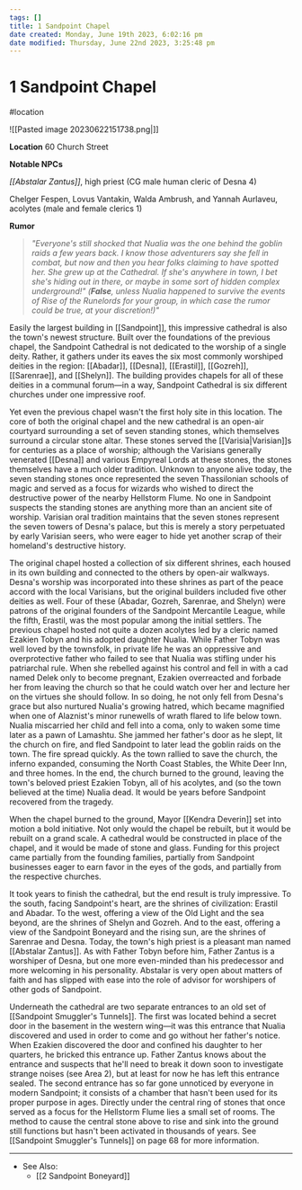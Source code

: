 ```yaml
---
tags: []
title: 1 Sandpoint Chapel
date created: Monday, June 19th 2023, 6:02:16 pm
date modified: Thursday, June 22nd 2023, 3:25:48 pm
---
```


# 1 Sandpoint Chapel

 #location  

![[Pasted image 20230622151738.png|]]  

**Location** 60 Church Street

**Notable NPCs**

*[[Abstalar Zantus]]*, high priest (CG male human cleric of Desna 4)  

Chelger Fespen, Lovus Vantakin, Walda Ambrush, and Yannah Aurlaveu, acolytes (male and female clerics 1)

**Rumor**

> *"Everyone's still shocked that Nualia was the one behind the goblin raids a few years back. I know those adventurers say she fell in combat, but now and then you hear folks claiming to have spotted her. She grew up at the Cathedral. If she's anywhere in town, I bet she's hiding out in there, or maybe in some sort of hidden complex underground!" (**False**, unless Nualia happened to survive the events of Rise of the Runelords for your group, in which case the rumor could be true, at your discretion!)"*

Easily the largest building in [[Sandpoint]], this impressive cathedral is also the town's newest structure. Built over the foundations of the previous chapel, the Sandpoint Cathedral is not dedicated to the worship of a single deity. Rather, it gathers under its eaves the six most commonly worshiped deities in the region: [[Abadar]], [[Desna]], [[Erastil]], [[Gozreh]], [[Sarenrae]], and [[Shelyn]]. The building provides chapels for all of these deities in a communal forum—in a way, Sandpoint Cathedral is six different churches under one impressive roof.

Yet even the previous chapel wasn't the first holy site in this location. The core of both the original chapel and the new cathedral is an open-air courtyard surrounding a set of seven standing stones, which themselves surround a circular stone altar. These stones served the [[Varisia|Varisian]]s for centuries as a place of worship; although the Varisians generally venerated [[Desna]] and various Empyreal Lords at these stones, the stones themselves have a much older tradition. Unknown to anyone alive today, the seven standing stones once represented the seven Thassilonian schools of magic and served as a focus for wizards who wished to direct the destructive power of the nearby Hellstorm Flume. No one in Sandpoint suspects the standing stones are anything more than an ancient site of worship. Varisian oral tradition maintains that the seven stones represent the seven towers of Desna's palace, but this is merely a story perpetuated by early Varisian seers, who were eager to hide yet another scrap of their homeland's destructive history.

The original chapel hosted a collection of six different shrines, each housed in its own building and connected to the others by open-air walkways. Desna's worship was incorporated into these shrines as part of the peace accord with the local Varisians, but the original builders included five other deities as well. Four of these (Abadar, Gozreh, Sarenrae, and Shelyn) were patrons of the original founders of the Sandpoint Mercantile League, while the fifth, Erastil, was the most popular among the initial settlers. The previous chapel hosted not quite a dozen acolytes led by a cleric named Ezakien Tobyn and his adopted daughter Nualia. While Father Tobyn was well loved by the townsfolk, in private life he was an oppressive and overprotective father who failed to see that Nualia was stifling under his patriarchal rule. When she rebelled against his control and fell in with a cad named Delek only to become pregnant, Ezakien overreacted and forbade her from leaving the church so that he could watch over her and lecture her on the virtues she should follow. In so doing, he not only fell from Desna's grace but also nurtured Nualia's growing hatred, which became magnified when one of Alaznist's minor runewells of wrath flared to life below town. Nualia miscarried her child and fell into a coma, only to waken some time later as a pawn of Lamashtu. She jammed her father's door as he slept, lit the church on fire, and fled Sandpoint to later lead the goblin raids on the town. The fire spread quickly. As the town rallied to save the church, the inferno expanded, consuming the North Coast Stables, the White Deer Inn, and three homes. In the end, the church burned to the ground, leaving the town's beloved priest Ezakien Tobyn, all of his acolytes, and (so the town believed at the time) Nualia dead. It would be years before Sandpoint recovered from the tragedy.

When the chapel burned to the ground, Mayor [[Kendra Deverin]] set into motion a bold initiative. Not only would the chapel be rebuilt, but it would be rebuilt on a grand scale. A cathedral would be constructed in place of the chapel, and it would be made of stone and glass. Funding for this project came partially from the founding families, partially from Sandpoint businesses eager to earn favor in the eyes of the gods, and partially from the respective churches.

It took years to finish the cathedral, but the end result is truly impressive. To the south, facing Sandpoint's heart, are the shrines of civilization: Erastil and Abadar. To the west, offering a view of the Old Light and the sea beyond, are the shrines of Shelyn and Gozreh. And to the east, offering a view of the Sandpoint Boneyard and the rising sun, are the shrines of Sarenrae and Desna. Today, the town's high priest is a pleasant man named [[Abstalar Zantus]]. As with Father Tobyn before him, Father Zantus is a worshiper of Desna, but one more even-minded than his predecessor and more welcoming in his personality. Abstalar is very open about matters of faith and has slipped with ease into the role of advisor for worshipers of other gods of Sandpoint.

Underneath the cathedral are two separate entrances to an old set of [[Sandpoint Smuggler's Tunnels]]. The first was located behind a secret door in the basement in the western wing—it was this entrance that Nualia discovered and used in order to come and go without her father's notice. When Ezakien discovered the door and confined his daughter to her quarters, he bricked this entrance up. Father Zantus knows about the entrance and suspects that he'll need to break it down soon to investigate strange noises (see Area 2), but at least for now he has left this entrance sealed. The second entrance has so far gone unnoticed by everyone in modern Sandpoint; it consists of a chamber that hasn't been used for its proper purpose in ages. Directly under the central ring of stones that once served as a focus for the Hellstorm Flume lies a small set of rooms. The method to cause the central stone above to rise and sink into the ground still functions but hasn't been activated in thousands of years. See [[Sandpoint Smuggler's Tunnels]] on page 68 for more information.

---
- See Also:
	- [[2 Sandpoint Boneyard]]
